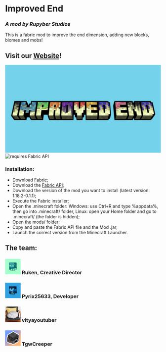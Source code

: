 # Improved End
### *A mod by Rupyber Studios*
This is a fabric mod to improve the end dimension, adding new blocks, biomes and mobs!
## Visit our [Website](https://rupyberstudios.github.io/website/)!
![Improved End Logo](https://raw.githubusercontent.com/Pyrix25633/Fabric-ImprovedEnd/main/improved_end_logo.png)
![requires Fabric API](https://i.imgur.com/HabVZJR.png)
### Installation:
- Download [Fabric](https://fabricmc.net/use/installer/);
- Download the [Fabric API](https://modrinth.com/mod/fabric-api/version/0.58.0%2B1.18.2);
- Download the version of the mod you want to install (latest version: 1.18.2-0.1.1);
- Execute the Fabric installer;
- Open the .minecraft folder:
   Windows: use Ctrl+R and type %appdata%, then go into .minecraft/ folder,
   Linux: open your Home folder and go to .minecraft/ (the folder is hidden);
- Open the mods/ folder;
- Copy and paste the Fabric API file and the Mod .jar;
- Launch the correct version from the Minecraft Launcher.
## The team:
<h3><img src="https://raw.githubusercontent.com/RupyberStudios/website/main/img/ruken.png" alt="Pyrix25633" width="50"/> Ruken, Creative Director</h3>
<h3><img src="https://raw.githubusercontent.com/RupyberStudios/website/main/img/pyrix25633.png" alt="Pyrix25633" width="50"/> Pyrix25633, Developer</h3>
<h3><img src="https://raw.githubusercontent.com/RupyberStudios/website/main/img/vityayoutuber.png" alt="Pyrix25633" width="50"/> vityayoutuber</h3>
<h3><img src="https://raw.githubusercontent.com/RupyberStudios/website/main/img/tgwcreeper.png" alt="Pyrix25633" width="50"/> TgwCreeper</h3>
